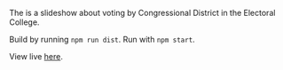 The is a slideshow about voting by Congressional District in the Electoral College.

Build by running `npm run dist`. Run with `npm start`.

View live [here](https://voting-by-congressional-district.projects.zacharyboyd.nyc).
